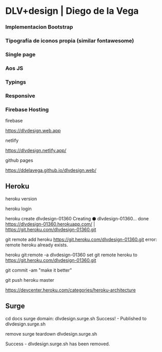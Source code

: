 # DLV+design | Diego de la Vega

### Implementacion Bootstrap
### Tipografía de iconos propia (similar fontawesome)
### Single page
### Aos JS
### Typings
### Responsive
### Firebase Hosting

firebase

https://dlvdesign.web.app

netlify

https://dlvdesign.netlify.app/

github pages

https://ddelavega.github.io/dlvdesign.web/

## Heroku

heroku version

heroku login

 heroku create dlvdesign-01360
Creating ⬢ dlvdesign-01360... done
https://dlvdesign-01360.herokuapp.com/ | https://git.heroku.com/dlvdesign-01360.git

git remote add heroku https://git.heroku.com/dlvdesign-01360.git
error: remote heroku already exists.

heroku git:remote -a dlvdesign-01360
set git remote heroku to https://git.heroku.com/dlvdesign-01360.git

git commit -am "make it better"

git push heroku master

https://devcenter.heroku.com/categories/heroku-architecture

## Surge

cd docs
surge
 domain: dlvdesign.surge.sh
    Success! - Published to dlvdesign.surge.sh

remove
surge teardown dlvdesign.surge.sh

   Success - dlvdesign.surge.sh has been removed.